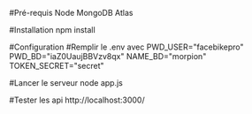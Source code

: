 #Pré-requis
Node
MongoDB Atlas

#Installation
npm install

#Configuration
#Remplir le .env avec
PWD_USER="facebikepro"
PWD_BD="iaZ0UaujBBVzv8qx"
NAME_BD="morpion"
TOKEN_SECRET="secret"

#Lancer le serveur
node app.js

#Tester les api
http://localhost:3000/
